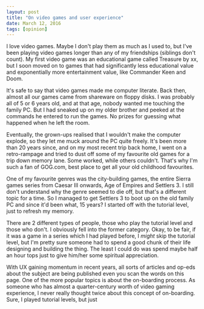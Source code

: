 ```yaml
---
layout: post
title: "On video games and user experience"
date: March 12, 2016
tags: [opinion]
---
```


I love video games. Maybe I don't play them as much as I used to, but I've been playing video games longer than any of my friendships (siblings don't count). My first video game was an educational game called Treasure by xx, but I soon moved on to games that had significantly less educational value and exponentially more entertainment value, like Commander Keen and Doom. 

It's safe to say that video games made me computer literate. Back then, almost all our games came from shareware on floppy disks. I was probably all of 5 or 6 years old, and at that age, nobody wanted me touching the family PC. But I had sneaked up on my older brother and peeked at the commands he entered to run the games. No prizes for guessing what happened when he left the room.

Eventually, the grown-ups realised that I wouldn't make the computer explode, so they let me muck around the PC quite freely. It's been more than 20 years since, and on my most recent trip back home, I went on a retro-rampage and tried to dust off some of my favourite old games for a trip down memory lane. Some worked, while others couldn't. That's why I'm such a fan of GOG.com, best place to get all your old childhood favourites.

One of my favourite genres was the city-building games, the entire Sierra games series from Caesar III onwards, Age of Empires and Settlers 3. I still don't understand why the genre seemed to die off, but that's a different topic for a time. So I managed to get Settlers 3 to boot up on the old family PC and since it'd been what, 15 years? I started off with the tutorial level, just to refresh my memory.

There are 2 different types of people, those who play the tutorial level and those who don't. I obviously fell into the former category. Okay, to be fair, if it was a game in a series which I had played before, I *might* skip the tutorial level, but I'm pretty sure someone had to spend a good chunk of their life designing and building the thing. The least I could do was spend maybe half an hour tops just to give him/her some spiritual appreciation.

With UX gaining momentum in recent years, all sorts of articles and op-eds about the subject are being published even you scan the words on this page. One of the more popular topics is about the on-boarding process. As someone who has almost a quarter-century worth of video gaming experience, I never really thought twice about this concept of on-boarding. Sure, I played tutorial levels, but just 
